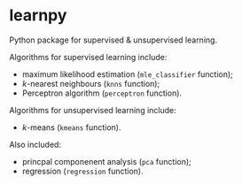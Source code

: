 # learnpy
Python package for supervised &amp; unsupervised learning.

Algorithms for supervised learning include:
- maximum likelihood estimation (`mle_classifier` function);
- *k*-nearest neighbours (`knns` function);
- Perceptron algorithm (`perceptron` function).

Algorithms for unsupervised learning include:
- *k*-means (`kmeans` function).

Also included:
- princpal componenent analysis (`pca` function);
- regression (`regression` function).
